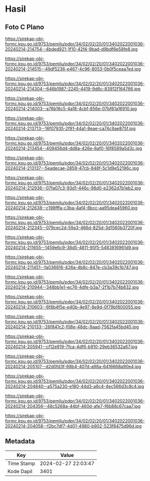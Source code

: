 # Hasil

## Foto C Plano

https://sirekap-obj-formc.kpu.go.id/9753/pemilu/pdpr/34/02/02/20/01/3402022001036-20240214-214754--4bded921-1f10-42f4-9bad-d9bdf6e58fe8.jpg

https://sirekap-obj-formc.kpu.go.id/9753/pemilu/pdpr/34/02/02/20/01/3402022001036-20240214-214515--49df5236-e467-4c96-8053-0b0f5ceaa7ed.jpg

https://sirekap-obj-formc.kpu.go.id/9753/pemilu/pdpr/34/02/02/20/01/3402022001036-20240214-214304--646b1987-2245-4419-9d6c-83912f164766.jpg

https://sirekap-obj-formc.kpu.go.id/9753/pemilu/pdpr/34/02/02/20/01/3402022001036-20240214-214003--a76b16c5-4a18-4cbf-856e-07bf61a16910.jpg

https://sirekap-obj-formc.kpu.go.id/9753/pemilu/pdpr/34/02/02/20/01/3402022001036-20240214-213713--16f07935-2f91-44a1-8eae-ca74c9ae875f.jpg

https://sirekap-obj-formc.kpu.go.id/9753/pemilu/pdpr/34/02/02/20/01/3402022001036-20240214-213454--409456d4-dd8a-426e-8af0-16f8589a5d3c.jpg

https://sirekap-obj-formc.kpu.go.id/9753/pemilu/pdpr/34/02/02/20/01/3402022001036-20240214-213137--5eadecae-2859-47cb-848f-5c1d9e52196c.jpg

https://sirekap-obj-formc.kpu.go.id/9753/pemilu/pdpr/34/02/02/20/01/3402022001036-20240214-212936--07fa07c3-93d1-446c-98d0-e2362d7b1eb2.jpg

https://sirekap-obj-formc.kpu.go.id/9753/pemilu/pdpr/34/02/02/20/01/3402022001036-20240214-212638--c198fffa-c3ba-4af4-8bcc-aa95dea45960.jpg

https://sirekap-obj-formc.kpu.go.id/9753/pemilu/pdpr/34/02/02/20/01/3402022001036-20240214-212345--079cec2d-59a3-466d-825d-3d1560b3720f.jpg

https://sirekap-obj-formc.kpu.go.id/9753/pemilu/pdpr/34/02/02/20/01/3402022001036-20240214-211655--1459e6c9-38d5-4811-95f5-5483816961d9.jpg

https://sirekap-obj-formc.kpu.go.id/9753/pemilu/pdpr/34/02/02/20/01/3402022001036-20240214-211451--fa036816-426a-4b8c-847e-cb3a39c1b747.jpg

https://sirekap-obj-formc.kpu.go.id/9753/pemilu/pdpr/34/02/02/20/01/3402022001036-20240214-210944--348bb1e1-ec76-4dfe-b3a7-2f1b7b74b832.jpg

https://sirekap-obj-formc.kpu.go.id/9753/pemilu/pdpr/34/02/02/20/01/3402022001036-20240214-210603--6f8b4f5e-e40b-4e97-8e9d-0f79bf800055.jpg

https://sirekap-obj-formc.kpu.go.id/9753/pemilu/pdpr/34/02/02/20/01/3402022001036-20240214-210133--26f841c2-f08e-48dc-9aad-7562fa45bd45.jpg

https://sirekap-obj-formc.kpu.go.id/9753/pemilu/pdpr/34/02/02/20/01/3402022001036-20240214-205941--cf12e919-7fca-4df6-b910-29eb36532a67.jpg

https://sirekap-obj-formc.kpu.go.id/9753/pemilu/pdpr/34/02/02/20/01/3402022001036-20240214-205107--d2d0fd3f-68b4-407d-a98a-6416668a90e4.jpg

https://sirekap-obj-formc.kpu.go.id/9753/pemilu/pdpr/34/02/02/20/01/3402022001036-20240214-204840--a575a230-e180-44d3-a6c4-4ec566d3c8c4.jpg

https://sirekap-obj-formc.kpu.go.id/9753/pemilu/pdpr/34/02/02/20/01/3402022001036-20240214-204356--48c5268a-44bf-460d-afe7-f6b88c67caa7.jpg

https://sirekap-obj-formc.kpu.go.id/9753/pemilu/pdpr/34/02/02/20/01/3402022001036-20240214-204058--f2bc7df7-4d01-4980-b902-523f8475d96d.jpg


## Metadata

| Key        | Value               |
| ---------- | ------------------- |
| Time Stamp | 2024-02-27 22:03:47 |
| Kode Dapil | 3401                |




